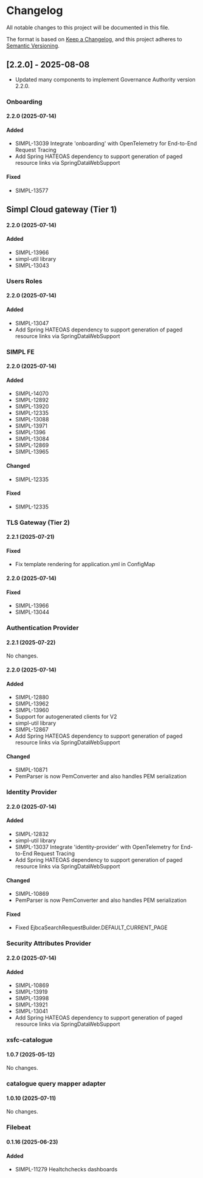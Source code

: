 # Changelog
All notable changes to this project will be documented in this file.

The format is based on [Keep a Changelog](https://keepachangelog.com/en/1.0.0/),
and this project adheres to [Semantic Versioning](https://semver.org/spec/v2.0.0.html).

## [2.2.0] - 2025-08-08
- Updated many components to implement Governance Authority version 2.2.0.


### Onboarding

#### 2.2.0 (2025-07-14)

#### Added
- SIMPL-13039 Integrate 'onboarding' with OpenTelemetry for End-to-End Request Tracing
- Add Spring HATEOAS dependency to support generation of paged resource links via SpringDataWebSupport

#### Fixed
- SIMPL-13577


## Simpl Cloud gateway (Tier 1)

#### 2.2.0 (2025-07-14)

#### Added
- SIMPL-13966
- simpl-util library
- SIMPL-13043


### Users Roles

#### 2.2.0 (2025-07-14)

#### Added
- SIMPL-13047
- Add Spring HATEOAS dependency to support generation of paged resource links via SpringDataWebSupport


### SIMPL FE

#### 2.2.0 (2025-07-14)

#### Added
- SIMPL-14070
- SIMPL-12892
- SIMPL-13920
- SIMPL-12335
- SIMPL-13088
- SIMPL-13971
- SIMPL-1396
- SIMPL-13084
- SIMPL-12869
- SIMPL-13965

#### Changed
- SIMPL-12335

#### Fixed
- SIMPL-12335


### TLS Gateway (Tier 2)

#### 2.2.1 (2025-07-21)

#### Fixed
- Fix template rendering for application.yml in ConfigMap

#### 2.2.0 (2025-07-14)

#### Fixed
- SIMPL-13966
- SIMPL-13044


### Authentication Provider

#### 2.2.1 (2025-07-22)
No changes.

#### 2.2.0 (2025-07-14)

#### Added
- SIMPL-12880
- SIMPL-13962
- SIMPL-13960
- Support for autogenerated clients for V2
- simpl-util library
- SIMPL-12867
- Add Spring HATEOAS dependency to support generation of paged resource links via SpringDataWebSupport

#### Changed
- SIMPL-10871
- PemParser is now PemConverter and also handles PEM serialization


### Identity Provider

#### 2.2.0 (2025-07-14)

#### Added
- SIMPL-12832
- simpl-util library
- SIMPL-13037 Integrate 'identity-provider' with OpenTelemetry for End-to-End Request Tracing
- Add Spring HATEOAS dependency to support generation of paged resource links via SpringDataWebSupport

#### Changed
- SIMPL-10869
- PemParser is now PemConverter and also handles PEM serialization

#### Fixed
- Fixed EjbcaSearchRequestBuilder.DEFAULT_CURRENT_PAGE


### Security Attributes Provider

#### 2.2.0 (2025-07-14)

#### Added
- SIMPL-10869
- SIMPL-13919
- SIMPL-13998
- SIMPL-13921
- SIMPL-13041
- Add Spring HATEOAS dependency to support generation of paged resource links via SpringDataWebSupport


### xsfc-catalogue

#### 1.0.7 (2025-05-12)
No changes.


### catalogue query mapper adapter

#### 1.0.10 (2025-07-11)
No changes.


### Filebeat

#### 0.1.16 (2025-06-23)

#### Added
- SIMPL-11279 Healtchchecks dashboards
